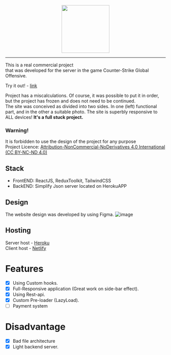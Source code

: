 <p align="center">
<img width="150" src="https://i.imgur.com/jTNd3xl.png">
</p>

---

This is a real commercial project <br/>that was developed for the server in the game Counter-Strike Global Offensive. <br/>

Try it out! - [link](https://legioncs.netlify.app/)

Project has a miscalculations. Of course, it was possible to put it in order, but the project has frozen and does not need to be continued. <br/>
The site was conceived as divided into two sides. In one (left) functional part, and in the other a suitable photo. The site is superbly responsive to ALL devices! <b>It's a full stuck project.</b>

### Warning!
It is forbidden to use the design of the project for any purpose <br/>
Project Licence: [Attribution-NonCommercial-NoDerivatives 4.0 International (CC BY-NC-ND 4.0)](https://creativecommons.org/licenses/by-nc-nd/4.0/)

## Stack
+ FrontEND: ReactJS, ReduxToolkit, TailwindCSS
+ BackEND: Simplify Json server located on HerokuAPP

## Design
The website design was developed by using Figma.
![image](https://user-images.githubusercontent.com/50119367/198565133-0d046b48-23ae-46bd-9f33-c90003b7103a.png)

## Hosting
Server host - [Heroku](https://www.heroku.com/) <br/>
Client host - [Netlify](https://netlify.app/)

# Features
- [x] Using Custom hooks.
- [x] Full-Responsive application (Great work on side-bar effect).
- [x] Using Rest-api.
- [x] Custom Pre-loader (LazyLoad).
- [ ] Payment system

# Disadvantage
- [x] Bad file architecture
- [x] Light backend server.
